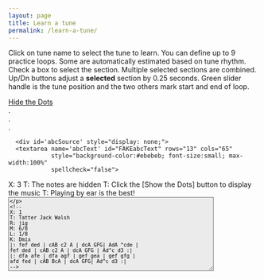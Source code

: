```yaml
---
layout: page
title: Learn a tune
permalink: /learn-a-tune/
---
```

<div>
<p>
Click on tune name to select the tune to learn. You can define up to 9 practice loops. Some are automatically estimated based on tune rhythm. Check a box to select the section. Multiple selected sections are combined. Up/Dn buttons adjust a <b>selected</b> section by 0.25 seconds. Green slider handle is the tune position and the two others mark start and end of loop.
</p>
<div id="debug"></div>
<!-- ***************************************************
Player controls
-->
<div class="row">
  <div class="small-6 medium-8 large-9 columns">
    <div class="player">
      <div id="audioPlayer"></div>
      <div id="showPlayer"></div>
    </div>
  </div>
  <div class="small-6 medium-4 large-3 columns">
    <div  style="float: left;">
      <a href="javascript:void(0);" id="HideShowDots" class="HideShowDotsButton" onclick="HideShowDots()">Hide the Dots</a>
    </div>
  </div>
</div>
<!-- ***************************************************
  loop presets
-->
<div class="row" style="font-size:14px;" min-width="300px">
  <div class="small-4 columns" id="segments0">.</div>
  <div class="small-4 columns" id="segments1">.</div>
  <div class="small-4 columns" id="segments2">.</div>
</div>
<!-- ***************************************************
  rendered ABC and tune selector scrolling table
-->
<div class="row">
  <div class="small-8 columns">  
      <div class="output">
        <div id="paper0" class="paper"></div>
      </div>
  </div>

      <div id='abcSource' style="display: none;">
      <textarea name='abcText' id="FAKEabcText" rows="13" cols="65"
                style="background-color:#ebebeb; font-size:small; max-width:100%"
                spellcheck="false">
X: 3
T: The notes are hidden
T: Click the [Show the Dots] button to display the music
T: Playing by ear is the best!
        </textarea>
        <textarea name='abcText' id="abcText" rows="13" cols="65"
                  style="background-color:#ebebeb; font-size:small; max-width:100%"
                  spellcheck="false">
<!--
X: 1
T: Tatter Jack Walsh
R: jig
M: 6/8
L: 1/8
K: Dmix
|: fef ded | cAB c2 A | dcA GFG| AdA ^cde |
fef ded | cAB c2 A | dcA GFG | Ad^c d3 :|
|: dfa afe | dfa agf | gef gea | gef gfg |
afd fed | cAB BcA | dcA GFG| Ad^c d3 :|
-->
        </textarea>

      </div>

  <div class="small-4 columns" style="padding-top: 20px;">

<div class="tableSlider">
  <p><b>Select Tune by clicking name</b></p>
  <input type="range" min="0" max="100" value="0" id="tableSlider" style="width: 94%;" oninput="scrollTable(value)">
</div>
        <table id="tunes" class="tuneSelect"  style="display: block; height: 500px; overflow-y: scroll; font-size:14px; border: 2px solid LightGrey; border-radius: 10px;" onscroll="scroll_indicator()">
        <thead>
            <tr>
              <th style="width70%;">Tune Name</th>
              <th style="width:6%;">Key</th>
              <th style="width:14%;">Rhythm</th>
            </tr>
        </thead>
        <tbody>
            {% assign tunes = site.tunes %}
            {% assign sortedtunes = tunes | sort: 'titleID' %}
            {% assign tuneid = 200 %}
            {% for tune in sortedtunes %}
              {% if tune.mp3_file  contains "mp3" %}
                {% assign tuneid = tuneid | plus: 1 %}
                {% include LAT-tablerow-no-player.html tuneId=tuneid %}
              {% endif %}
            {% endfor %}
        </tbody>
      </table>
    </div>
</div>

<!-- <div class="player"> -->
<!-- <div id="audioPlayer"></div> -->
<!-- <div id="showPlayer"></div> -->
<div id="ABC"></div>

<div id="showLoops"></div>


<script>

function changeTune(tuneNumber){

    var abc_text = document.getElementById("abc"+tuneNumber).innerHTML;
    var revised_abc=abc_text.replace("<!--", "");
    abc_text = revised_abc.replace("-->", "");
    document.getElementById("abcText").innerHTML = abc_text;

    var mp3url = document.getElementById("mp3_name"+tuneNumber).innerHTML;
    audioPlayer.innerHTML = createAudioPlayer();
    showPlayer.innerHTML = '<h4>Playing ' + mp3url + '</h4>';
    showPlayer.innerHTML += createMP3player('playABC', mp3url, 'mp3player_tunepage');

    createSlider('playPositionplayABC','RSplayABC');

    New_LoadAudio('trplayABC', audioplayerplayABC, pButtonplayABC,  playPositionplayABC, mp3url, APosplayABC, DurplayABC,  RSSplayABC);

    abc_editor = new window.ABCJS.Editor('abcText', { paper_id: "paper0", warnings_id:"warnings", render_options: {responsive: 'resize'}, indicate_changed: "true" });
    var total_note_count = count_bars_abc(document.getElementById("abcText").innerHTML);

    OneAudioPlayer.ondurationchange = function() {delay_update_segments(tuneNumber,total_note_count)};

}
function delay_update_segments(tuneNumber,total_note_count) {
  update_segments(tuneNumber,total_note_count);
  segmentArray = createSegmentTable();
  segments0.innerHTML = segmentArray[0];
  segments1.innerHTML = segmentArray[1];
  segments2.innerHTML = segmentArray[2];
  CurrentAudioSlider.noUiSlider.updateOptions({range: {'min': 0, 'max': Number(OneAudioPlayer.duration)}});
  CurrentAudioSlider.noUiSlider.setHandle(2,Number(OneAudioPlayer.duration));

}

function update_segments(tuneNumber,total_note_count){

  var seg_full = Number(OneAudioPlayer.duration);
  var  tune_rhythm = document.getElementById("tune_type"+tuneNumber).innerHTML;

  var repeats = document.getElementById("mp3_repeats"+tuneNumber).innerHTML;
  if (repeats < 1) { repeats = 2;} //not defined - default value = 2 possibly use total length?

  parts = document.getElementById("mp3_parts"+tuneNumber).innerHTML;
  //alert(parts);
  if (parts < 1) { // parts is not in md file

    switch(tune_rhythm) { //attempt to calculate number of parts
    case "reel":
    case "hornpipe":
    case "barndance":
      base_length = 128;
      break;
    case "mazurka":
    case "waltz":
    case "jig":
      base_length = 96;
      break;
    case "slip jig":
      base_length = 72;
      break;
    case "polka":
        base_length = 128;
        break;
    default:
      base_length = 128;
    }
    var divisions = total_note_count/base_length; // see if tune fits a pattern
    var int_divisions = Math.floor(divisions + 0.1);

    if((divisions-int_divisions)< 0.2){ // parts can be calculated
      parts=int_divisions;
    } else {
      parts=2; // parts can't be calculated - assigned to default value=2
    }
  }  
  var start1=0.0;
  var start2=0.0;
  var end1=0.0;
  var end2=0.0;
  var each_part = seg_full/repeats/parts;
  var current_segment = 0;
  var part_names = ["A", "B", "C", "D", "E", "F", "G", "H", "I"];
  if((parts*2)<10) {
    for(i=0;i<parts;i++){ // divide parts in half and fill in table;
      start1=each_part*i;
      end1=start1+each_part/2; // half of part
      start2=end1;
      end2=end1+each_part/2; // half of part     
      segments[i*2].start=start1.toFixed(2);
      segments[i*2].end=end1.toFixed(2); // half of part
      segments[i*2].name="Part-"+(part_names[i])+"1";
      segments[i*2+1].start=start2.toFixed(2);
      segments[i*2+1].end=end2.toFixed(2); // half of part
      segments[i*2+1].name="Part-"+(part_names[i])+"2";
      current_segment+=2;
    }
  } else if(parts <10){
    for(i=0;i<parts;i++){ // single division per part
      start1=each_part*i
      end1=start1+each_part;       
      segments[i].start=start1.toFixed(2);
      segments[i].end=end1.toFixed(2);
      segments[i].name="Part-"+(part_names[i]);
      current_segment+=1;
    }
  }

  for(i=current_segment;i<9;i++){// fill in rest of table
    segments[i].start=0.0;
    segments[i].end=seg_full.toFixed(2);
    segments[i].name="user-"+(i-current_segment+1);    
  }
/*
  Seg1=seg_full;

  segments = [
  {name: "A1 ",start: 0.0, end: Seg1/8},
  {name: "A2 ",start: Seg1/8, end: Seg1/4},
  {name: "A3 ",start: Seg1/4, end: Seg1/2},
  {name: "A4 ",start: Seg1/2, end: Seg1},
  {name: "B1 ",start: 16.5, end: 24.3},
  {name: "B2 ",start: 24.3, end: 32.3},
  {name: "B3 ",start: 0.0, end: Seg1/2},
  {name: "B4 ",start: Seg1/2, end: Seg1},
  {name: "User",start: 0.0, end: Seg1},
  ];
*/
}

function reloadPage() {
    window.location.reload(true);
}

let segments = [
{name: "Part-A1",start: 0.0, end: 7.5},
{name: "Part-A2",start: 7.5, end: 15.0},
{name: "Part-B1",start: 15.0, end: 22.6},
{name: "Part-B2",start: 22.6, end: 30.1},
{name: "user-1",start: 0, end: 60.29},
{name: "user-2",start: 0, end: 60.29},
{name: "user-3",start: 0, end: 60.29},
{name: "user-4",start: 0, end: 60.29},
{name: "user-5",start: 0, end: 60.29},
];
function MoveFromSlider(){
  CurrentAudioSlider.noUiSlider.setHandle(0,OneAudioPlayer.currentTime);
  BeginLoopTime = OneAudioPlayer.currentTime;
  //OneAudioPlayer.addEventListener("timeupdate", setAudioLoops);
  //alert(BeginLoopTime);
}
function MoveToSlider(){
  CurrentAudioSlider.noUiSlider.setHandle(2,OneAudioPlayer.currentTime);
  EndLoopTime = OneAudioPlayer.currentTime;
  OneAudioPlayer.addEventListener("timeupdate", setAudioLoops);
}
function createSegmentTable(){

  var segmentList0='<table><tr><th>&nbspLoop</th><th col width="3">&nbspShow</th><th><a href="javascript:void(0);" onclick="MoveFromSlider()"><span title="Click to mark loop beginning">From</a></th><th><a href="javascript:void(0);" onclick="MoveToSlider()"><span title="Click to mark loop end">To</a></th></tr><tbody>';
  var segmentList1='<table><tr><th>&nbspLoop</th><th col width="3">&nbspShow</th><th><a href="javascript:void(0);" onclick="MoveFromSlider()"><span title="Click to mark loop beginning">From</a></th><th><a href="javascript:void(0);" onclick="MoveToSlider()"><span title="Click to mark loop end">To</a></th></tr><tbody>';
  var segmentList2='<table><tr><th>&nbspLoop</th><th col width="3">&nbspShow</th><th><a href="javascript:void(0);" onclick="MoveFromSlider()"><span title="Click to mark loop beginning">From</a></th><th><a href="javascript:void(0);" onclick="MoveToSlider()"><span title="Click to mark loop end">To</a></th></tr><tbody>';

  for(i=0;i<segments.length;i++){
    j=Math.floor(i/3);
    switch (j) {
      case 0:
          segmentList0 += '<tr><td>'+segments[i].name+'</td>';
          segmentList0 += '<td>'+'<input class="loopClass" type="checkbox" onclick="applySegments()" id='+ "check"+i + '>'+'</td>';
          segmentList0 += '<td>'+  '<a href="javascript:void(0);" class = "upDownButton" id= "button' +i + 'up" onclick="Adjust_up('+i+', 0)"><span title=" + 1/4 second">Up</a><input class="loopClass" type="text" onchange="applySegments()" id="check' + i + 'from" size="4" style= "height: 18px;" value='+segments[i].start+'><a href="javascript:void(0);" class = "upDownButton" type="button" id= "button' +i + 'Dn" onclick="Adjust_down('+i+', 0)"><span title=" - 1/4 second">Dn</a></td>';
          segmentList0 += '<td>'+  '<a href="javascript:void(0);" class = "upDownButton" type="button" id= "button' +i + 'up" onclick="Adjust_up('+i+', 2)"><span title=" + 1/4 second">Up</a><input class="loopClass" type="text" onchange="applySegments()" id="check' + i + 'to" size="4" style= "height: 18px;" value='+segments[i].end+'><a href="javascript:void(0);" class = "upDownButton" type="button" id= "button' +i + 'Dn" onclick="Adjust_down('+i+', 2)"><span title=" - 1/4 second">Dn</a></td></tr>';
        break;
      case 1:
          segmentList1 += '<tr><td>'+segments[i].name+'</td>';
          segmentList1 += '<td>'+'<input class="loopClass" type="checkbox" onclick="applySegments()" id='+ "check"+i + '>'+'</td>';
          segmentList1 += '<td>'+  '<a href="javascript:void(0);" class = "upDownButton" type="button" id= "button' +i + 'up" onclick="Adjust_up('+i+', 0)"><span title=" + 1/4 second">Up</a><input class="loopClass" type="text" onchange="applySegments()" id="check' + i + 'from" size="4" style= "height: 18px;" value='+segments[i].start+'><a href="javascript:void(0);" class = "upDownButton" type="button" id= "button' +i + 'Dn" onclick="Adjust_down('+i+', 0)"><span title=" - 1/4 second">Dn</a></td>';
          segmentList1 += '<td>'+  '<a href="javascript:void(0);" class = "upDownButton" type="button" id= "button' +i + 'up" onclick="Adjust_up('+i+', 2)"><span title=" + 1/4 second">Up</a><input class="loopClass" type="text" onchange="applySegments()" id="check' + i + 'to" size="4" style= "height: 18px;" value='+segments[i].end+'><a href="javascript:void(0);" class = "upDownButton" type="button" id= "button' +i + 'Dn" onclick="Adjust_down('+i+', 2)"><span title=" - 1/4 second">Dn</a></td></tr>';
        break;
      case 2:
          segmentList2 += '<tr><td>'+segments[i].name+'</td>';
          segmentList2 += '<td>'+'<input class="loopClass" type="checkbox" onclick="applySegments()" id='+ "check"+i + '>'+'</td>';
          segmentList2 += '<td>'+  '<a href="javascript:void(0);" class = "upDownButton" type="button" id= "button' +i + 'up" onclick="Adjust_up('+i+', 0)"><span title=" + 1/4 second">Up</a><input class="loopClass" type="text" onchange="applySegments()" id="check' + i + 'from" size="4" style= "height: 18px;" value='+segments[i].start+'><a href="javascript:void(0);" class = "upDownButton" type="button" id= "button' +i + 'Dn" onclick="Adjust_down('+i+', 0)"><span title=" - 1/4 second">Dn</a></td>';
          segmentList2 += '<td>'+  '<a href="javascript:void(0);" class = "upDownButton" type="button" id= "button' +i + 'up" onclick="Adjust_up('+i+', 2)"><span title=" + 1/4 second">Up</a><input class="loopClass" type="text" onchange="applySegments()" id="check' + i + 'to" size="4" style= "height: 18px;" value='+segments[i].end+'><a href="javascript:void(0);" class = "upDownButton" type="button" id= "button' +i + 'Dn" onclick="Adjust_down('+i+', 2)"><span title=" - 1/4 second">Dn</a></td></tr>';
        break;
    }

  }
    segmentList0 += '</tbody></table>';
    segmentList1 +='</tbody></table>';
    segmentList2 +='</tbody></table>';
return [segmentList0, segmentList1, segmentList2];
}

function adjust_segment_controls(values, handle){

  var checked_slider = -1;
  var multiple_sliders = 0;
  for(i=0;i<9;i++){
    document.getElementById("check" + i).checked;
    if(document.getElementById("check" + i).checked){
      checked_slider = i;
      multiple_sliders++;
    }
  }
  //alert(checked_slider+", "+multiple_sliders);
  if((multiple_sliders>1)||(multiple_sliders==0)) {return;} //quit if more than one slider is checked

  document.getElementById("check" + checked_slider + "from").value = values[0];
  document.getElementById("check" + checked_slider + "to").value = values[2];
}

function applySegments(){
  var text='';
    var fullBeginLoopTime = parseFloat(OneAudioPlayer.duration);
    var fullEndLoopTime = 0.0;
    var numCheckedBoxes = 0.0;
    var tempBeginLoopTime=0.0;
    var tempEndLoopTime = 0.0;
    for(i=0;i<segments.length;i++){

      checkBox = document.getElementById("check"+i);
      fromId= document.getElementById("check"+i+"from");
      toId= document.getElementById("check"+i+"to");

      if (checkBox.checked == true){
          numCheckedBoxes++;
          tempBeginLoopTime = parseFloat(fromId.value);
          tempEndLoopTime = parseFloat(toId.value);
//alert("Is "+fullBeginLoopTime+" greater than "+tempBeginLoopTime);
          if(fullBeginLoopTime > tempBeginLoopTime) {
            //alert("A, "+BeginLoopTime+", "+fullBeginLoopTime);
            fullBeginLoopTime = tempBeginLoopTime;
          }
//alert("Is "+fullEndLoopTime+" less than "+tempEndLoopTime);          
          if(fullEndLoopTime < tempEndLoopTime) {
            //alert("B, "+tempEndLoopTime+", "+fullEndLoopTime);
            fullEndLoopTime = tempEndLoopTime;
          }
          //alert(i+", "+BeginLoopTime+", "+EndLoopTime+", "+fullBeginLoopTime+", "+fullEndLoopTime);
        }
    }
//alert(fullBeginLoopTime+", "+fullEndLoopTime);
    if(numCheckedBoxes > 0){ // do nothing unless at least one box is checked
      /*if (OneAudioPlayer.paused==false){ // audio is currently playing.
          OneAudioPlayer.pause(); // first pause the audio
          turnAudioBackOn = true;
      }*/
      OneAudioPlayer.currentTime = fullBeginLoopTime;
      OneAudioPlayer.addEventListener("timeupdate", setAudioLoops);
      // first reset to ends, then reposition
      CurrentAudioSlider.noUiSlider.setHandle(0,0);
      CurrentAudioSlider.noUiSlider.setHandle(2,OneAudioPlayer.duration);
      CurrentAudioSlider.noUiSlider.setHandle(1,0);
      // then set to positions in row
      CurrentAudioSlider.noUiSlider.setHandle(1,fullBeginLoopTime);
      CurrentAudioSlider.noUiSlider.setHandle(0,fullBeginLoopTime);
      CurrentAudioSlider.noUiSlider.setHandle(2,fullEndLoopTime);
      BeginLoopTime = fullBeginLoopTime;
      EndLoopTime = fullEndLoopTime;
      OneAudioPlayer.addEventListener("timeupdate", setAudioLoops);
      if (turnAudioBackOn){ // audio was  playing when they fiddled with the checkboxes
          var promise = OneAudioPlayer.play(); // then turn it back on
          if (promise) {
            promise.catch(function(error) { console.error(error); });
          }
          turnAudioBackOn = false; // and reset the flag
      }
       //alert("checked "+ i + "loops:  "+ fromId.value+" to "+ toId.value);
   }
//alert("checked "+ this.id + "loop:  "+ this.value);
}

function Adjust_up(row, inputBox) {
  var elName = "check"+row;
  if(document.getElementById(elName).checked == false) return;
  if(inputBox == 0){
    elName += "from";
  } else if (inputBox == 2) {
    elName += "to";
  }
  target = checkBox = document.getElementById(elName);
    NumValue=Number(target.value)
  if(NumValue <= (OneAudioPlayer.duration - 0.25)) {
    //alert("up "+target.value);
    target.value = Number(NumValue + 0.25).toFixed(2);
    if((inputBox == 0 ) & (OneAudioPlayer.currentTime < target.value)) {
      OneAudioPlayer.currentTime = target.value;
    }
    CurrentAudioSlider.noUiSlider.setHandle(inputBox,target.value);
    //alert(target.value);
    if(inputBox == 0){
      BeginLoopTime = target.value;
    } else if ( inputBox == 2){
      EndLoopTime = target.value;
    }
  }
}

function Adjust_down(row, inputBox){
  var elName = "check"+row;
  if(document.getElementById(elName).checked == false) return;
  if(inputBox == 0){
    elName += "from";
  } else if (inputBox == 2) {
    elName += "to";
  }
  target = checkBox = document.getElementById(elName);
  NumValue=Number(target.value)
  if(NumValue >= 0.25) {
    //alert("dn "+target.value);
    target.value = Number(NumValue - 0.25).toFixed(2);
    if((inputBox == 2) & (OneAudioPlayer.currentTime > target.value)) {
      OneAudioPlayer.currentTime = target.value;
    }
    CurrentAudioSlider.noUiSlider.setHandle(inputBox,target.value);
    //alert(target.value);
    if(inputBox == 0){
      BeginLoopTime = target.value;
    } else if ( inputBox == 2){
      EndLoopTime = target.value;
    }
  }


}
function New_LoadAudio(trID, audioplayer, pButton, positionSlider, audioSource, audioposition, duration, audioSpeed) {
//alert(trID+", "+ audioplayer+", "+ pButton+", "+ positionSlider+", "+ audioSource+", "+ audioposition+", "+ duration+", "+ audioSpeed);
    if (pButton.className == "playButton") {
        if (PreviousAudioID != audioplayer) { //only load if necessary
            OneAudioPlayer.src = audioSource;
            if (PreviousAudioID != null) { //reset previous audio player
                //audioSlider.noUiSlider.values[1] = 0;
                if (PreviouspButton != null) PreviouspButton.className = "playButton";
                OneAudioPlayer.removeEventListener("timeupdate", New_positionUpdate);
                OneAudioPlayer.removeEventListener("timeupdate", setAudioLoops);
                AudioPosition.innerHTML = "0.0";
                if (PreviousButton1ID != null) {
                    PreviousButton1ID.value = " Loop Start ";
                    PreviousButton2ID.value = " Loop End ";
                }
                if (document.getElementById(PreviousTrID)) {
                    document.getElementById(PreviousTrID).style.backgroundColor = '';
                }
                //alert(audioplayer.id+"::"+PreviousAudioID.id+"\n"+timeline.id+"::"+Previoustimeline.id+"\n"+Eventhandler);
            }
            //OneAudioPlayer.src = audioSource;
            PreviousAudioID = audioplayer;
            Previoustimeline = positionSlider;
            //Previousplayhead=playhead;
            PreviouspButton = pButton;
            AudioPosition = audioposition;
            DurationP = duration;
            PreviousTrID = trID;
            AudioSpeed = audioSpeed;
            // modify slider
            positionSlider.noUiSlider.updateOptions({
                tooltips: [wNumb({decimals: 1}), wNumb({decimals: 1}), wNumb({decimals: 1})],
                //range: {'min': 0, 'max': Number(OneAudioPlayer.duration)},
                //pips: {mode: 'count', values: 6, density: 6},
            });
            if (document.getElementById(trID)) {
                document.getElementById(trID).style.backgroundColor = 'khaki';
            }
        }
        CurrentAudioSlider = positionSlider;
        //OneAudioPlayer.playbackRate = audioSpeed.value / 100;
        OneAudioPlayer.addEventListener("timeupdate", New_positionUpdate);
        delay_load_upadate();
    }
}

function count_bars_abc(str) {
    /*
     * Our simple ABC player doesn't handle repeats well.
     * This function unrolls the ABC so that things play better.
     */
    var lines = str.split('\n'),
        j, header, newABCHeader = "",
        newABCNotes = "",
        tempStr = "",
        index = 0,
        res = "";
    var tokens = "";
    for (j = 0; j < lines.length; ++j) {
        header = ABCheader.exec(lines[j]);
        if (header) {
            // put the header lines back in place
            newABCHeader += lines[j] + "\n"; // consider special case of a keychange header K: in the middle
        } else if (/^\s*(?:%.*)?$/.test(lines[j])) {
            // Skip blank and comment lines.
            continue;
        } else {
            // Parse the notes.
            newABCNotes += lines[j];
        }
    }

    /*
     * Regular expression used to parse ABC - https://regex101.com/ was very helpful in decoding
     *

    ABCString = (?:\[[A-Za-z]:[^\]]*\])|\s+|%[^\n]*|![^\s!:|\[\]]*!|\+[^+|!]*\+|[_<>@^]?"[^"]*"|\[|\]|>+|<+|(?:(?:\^+|_+|=|)[A-Ga-g](?:,+|'+|))|\(\d+(?::\d+){0,2}|\d*\/\d+|\d+\/?|\/+|[xzXZ]|\[?\|:\]?|:?\|:?|::|.

    (?:\[[A-Za-z]:[^\]]*\]) matches nothing
    \s+|%[^\n]* matches spaces
    ![^\s!:|\[\]]*! no matches
    \+[^+|!]*\+ no matches
    [_<>@^]?"[^"]*" matches chords
    \[|\] matches [ or ]
    [_<>@^]?{[^"]*} matches grace note phrases {...}
    :?\|:? matches :| or |:
    (?:(?:\^+|_+|=|)[A-Ga-g](?:,+|'+|)) matches letters A-Ga-g in or out of chords and other words
    \(\d+(?::\d+){0,2} matches triplet, or quad symbol (3
    \d*\/\d+ matches fractions i.e. 4/4 1/8 etc
    \d+\/? matches all single digits
    \[\d+|\|\d+ matches first and second endings
    \|\||\|\] matches double bars either || or |]
    (\|\|)|(\|\])|:\||\|:|\[\d+|\|\d+ matches first and second endings, double bars, and right and left repeats

    */

    var fEnding = /\|1/g,
        sEnding = /\|2/g,
        lRepeat = /\|:/g,
        rRepeat = /:\|/g,
        dblBar = /\|\|/g,
        firstBar = /\|/g;
    var fEnding2 = /\[1/g,
        sEnding2 = /\[2/g,
        dblBar2 = /\|\]/g;
    var match, fBarPos = [],
        fEndPos = [],
        sEndPos = [],
        lRepPos = [],
        rRepPos = [],
        dblBarPos = [];
    var firstRepeat = 0,
        tokenString = [],
        tokenLocations = [],
        tokenCount = 0,
        sortedTokens = [],
        sortedTokenLocations = [];
    var pos = 0,
        endPos = 0,
        i = 0,
        k = 0,
        l = 0,
        m = 0,
        ntokenString = [];
    var bigABCNotes = "";


    while ((match = firstBar.exec(newABCNotes)) != null) {
        fBarPos.push(match.index);
    }
    tokenString[tokenCount] = "fb";
    if (fBarPos[0] > 6) {
        fBarPos[0] = 0;
    }
    tokenLocations[tokenCount++] = fBarPos[0]; // first bar
    while (((match = fEnding.exec(newABCNotes)) || (match = fEnding2.exec(newABCNotes))) != null) {
        fEndPos.push(match.index);
        tokenString[tokenCount] = "fe";
        tokenLocations[tokenCount++] = match.index; // first endings
    }
    while (((match = sEnding.exec(newABCNotes)) || (match = sEnding2.exec(newABCNotes))) != null) {
        sEndPos.push(match.index);
        tokenString[tokenCount] = "se";
        tokenLocations[tokenCount++] = match.index; // second endings
    }
    while ((match = rRepeat.exec(newABCNotes)) != null) {
        rRepPos.push(match.index);
        tokenString[tokenCount] = "rr";
        tokenLocations[tokenCount++] = match.index; // right repeats
    }
    while ((match = lRepeat.exec(newABCNotes)) != null) {
        lRepPos.push(match.index);
        tokenString[tokenCount] = "lr";
        tokenLocations[tokenCount++] = match.index; // left repeats
    }
    while (((match = dblBar.exec(newABCNotes)) || (match = dblBar2.exec(newABCNotes))) != null) {
        dblBarPos.push(match.index);
        tokenString[tokenCount] = "db";
        tokenLocations[tokenCount++] = match.index; // double bars
    }
    tokenString[tokenCount] = "lb";
    tokenLocations[tokenCount++] = fBarPos[fBarPos.length - 1]; // last bar


    var indices = tokenLocations.map(function(elem, index) {
        return index;
    });
    indices.sort(function(a, b) {
        return tokenLocations[a] - tokenLocations[b];
    });

    for (j = 0; j < tokenLocations.length; j++) {
        sortedTokens[j] = tokenString[indices[j]];
        sortedTokenLocations[j] = tokenLocations[indices[j]];
    }
    pos = 0;
    for (i = 0; i < sortedTokens.length; i++) {
        if (bigABCNotes.length > 1000) {
            break; //safety check
        }
        if ((sortedTokens[i] == "rr") || (sortedTokens[i] == "se")) { //find next repeat or second ending
            bigABCNotes += newABCNotes.substr(pos, sortedTokenLocations[i] - pos); //notes from last location to rr or se
            for (k = i - 1; k >= 0; k--) { //march backward from there
                // check for likely loop point
                if ((sortedTokens[k] == "se") || (sortedTokens[k] == "rr") || (sortedTokens[k] == "fb") || (sortedTokens[k] == "lr")) {
                    pos = sortedTokenLocations[k]; // mark loop beginning point
                    for (j = k + 1; j < sortedTokens.length; j++) { //walk forward from there
                        if ((sortedTokens[j] == "fe") || (sortedTokens[j] == "rr")) { // walk to likely stopping point (first ending or repeat)
                            bigABCNotes += newABCNotes.substr(pos, sortedTokenLocations[j] - pos);
                            pos = sortedTokenLocations[j]; // mark last position encountered
                            i = j + 1; //consume tokens from big loop
                            if (sortedTokens[j] == "fe") { //if we got to a first ending we have to skip it...
                                for (l = j; l < sortedTokens.length; l++) { //walk forward from here until the second ending
                                    if (sortedTokens[l] == "se") {
                                        for (m = l; m < sortedTokens.length; m++) { //look for end of second ending
                                            if (sortedTokens[m] == "db") { //a double bar marks the end of a second ending
                                                bigABCNotes += newABCNotes.substr(sortedTokenLocations[l],
                                                    sortedTokenLocations[m] - sortedTokenLocations[l]); //record second ending
                                                pos = sortedTokenLocations[m]; //mark most forward progress
                                                i = m + 1; //consume the tokens from the main loop
                                                break; //quit looking
                                            }
                                        } //for m
                                        i = l + 1; //consume tokens TED: CHECK THIS
                                        break; //quit looking
                                    }
                                } //for l
                            }
                            break;
                        }
                    } //for j
                    break;
                } //if
            } //for k
        } //if
    } //for i

    bigABCNotes += newABCNotes.substr(pos, sortedTokenLocations[sortedTokens.length - 1] - pos);
    bigABCNotes += "\""; //hack to make sure the newBigABCNotes gets fills when there are not quotes

    var newBigABCNotes = "";
    for (j = 0; j < bigABCNotes.length; j++) {
        if (bigABCNotes[j] == "\"") {
            newBigABCNotes = [bigABCNotes.slice(0, j), "\\\"", bigABCNotes.slice(j)].join('');
        }
        newBigABCNotes = newBigABCNotes.substring(0, newBigABCNotes.length - 3); //undo hack
    }
    tempABCNotes = newBigABCNotes.toLowerCase();
    tempABCNotes = tempABCNotes.replace(/(?=[(])/g, 'z');

    var count = (tempABCNotes.match(/a/g) || []).length;
        count += (tempABCNotes.match(/b/g) || []).length;
        count += (tempABCNotes.match(/c/g) || []).length;
        count += (tempABCNotes.match(/d/g) || []).length;
        count += (tempABCNotes.match(/e/g) || []).length;
        count += (tempABCNotes.match(/f/g) || []).length;
        count += (tempABCNotes.match(/g/g) || []).length;
        count += (tempABCNotes.match(/2/g) || []).length; // note already counted so +1
        count += (tempABCNotes.match(/3/g) || []).length*2; // note + 2
        count += (tempABCNotes.match(/4/g) || []).length*3; // note + 3
        count -= (tempABCNotes.match(/z/g) || []).length*3; //remove triplets (confusing, but correct)
/*  count is the total number of beats,
    A 16 bar A part reel = 128 beats,
    A 16 bar A part jig = 96 beats,
    for a normal AA BB reel, count should be ~256.
    For a normal AA BB jig, ~192.
    if count ~ 384 it is probably an AA BB CC reel
    if count ~ 288 it is probably an AA BB CC jig
    For normally structured tunes (e.g. AA BB) using various values of count,
    and tune type (jig/reel) we can guess at the structure.
    We know the tune duration, but not the number of repeats of the tune
    on the recording.  If we knew that we could approximate the timing loops.
    We could guess most tunes have 2 full repeats...
    We should add one or two values to the tune.md files:
        number of times tune is repeated (needed)
        and number of parts e.g. 2 if A and B parts, 3 if A B C, etc,
        perhaps it could be in the form of AABB, AABBCC, ABCDE, etc.
    If a 2 part (A&B) reel is repeated 3 times
    duration (found when mp3 file is read) / 3 = time for 1 full loop;
    From 0 to (duration / 3) / 2 = A part.
    From (duration / 3) / 2 to (duration / 3) = B part, etc.
*/
    return (count);
}

  $(document).ready(function() {
    var mp3url = "../mp3/tatter-jack-walsh.mp3";
    audioPlayer.innerHTML = createAudioPlayer();
    showPlayer.innerHTML = '<h4>Playing ' + mp3url + '</h4>';
    showPlayer.innerHTML += createMP3player('playABC', mp3url, 'mp3player_tunepage');
    createSlider('playPositionplayABC','RSplayABC');
    var segmentArray = createSegmentTable();
    segments0.innerHTML = segmentArray[0];
    segments1.innerHTML = segmentArray[1];
    segments2.innerHTML = segmentArray[2];
    New_LoadAudio('trplayABC', audioplayerplayABC, pButtonplayABC,  playPositionplayABC, mp3url, APosplayABC, DurplayABC,  RSSplayABC);
    abc_editor = new window.ABCJS.Editor('abcText', { paper_id: "paper0", warnings_id:"warnings", render_options: {responsive: 'resize'}, indicate_changed: "true" });
  });

  function scroll_indicator() {
    var elmnt = document.getElementById("tunes");
    var tuneScroll = elmnt.scrollTop;
    var height = elmnt.scrollHeight - elmnt.clientHeight;
    var scrolled = (tuneScroll / height) * 100;
    document.getElementById("tableSlider").value = scrolled;
  }  
  function scrollTable(value) {
    var elmnt = document.getElementById("tunes");
    //var tuneScroll = elmnt.scrollTop;
    var height = elmnt.scrollHeight - elmnt.clientHeight
    elmnt.scrollTop=(height*value/100);
  }

  function HideShowDots(){
        if(document.getElementById("HideShowDots").innerHTML=="Hide the Dots"){
          abc_editor = new window.ABCJS.Editor('FAKEabcText', { paper_id: "paper0", warnings_id:"warnings", render_options: {responsive: 'resize'}, indicate_changed: "true" });
          document.getElementById("HideShowDots").innerHTML="Show the Dots";
        } else{
          abc_editor = new window.ABCJS.Editor('abcText', { paper_id: "paper0", warnings_id:"warnings", render_options: {responsive: 'resize'}, indicate_changed: "true" });
          document.getElementById("HideShowDots").innerHTML="Hide the Dots";
        }
  }
</script>
<style>
.upDownButton {
  background-color: #1c2e20;
  border: 1px solid white;
  color: white;
  padding: 1px;
  align: center;
  text-align: center;
  font-size: 13px;
  cursor: pointer;
}
.loopClass {
  font-size: 14px;
  border-radius: 2px;
  width: 45px;
}
.tableSlider {
  width: 94%;
  padding: 0 3%;
}
.tuneSelect {
  width: 90%;
}
a {
  color: #f0f0f0;
}
.HideShowDotsButton {
  -moz-box-shadow:inset 0px 1px 0px 0px #caefab;
	-webkit-box-shadow:inset 0px 1px 0px 0px #caefab;
	box-shadow:inset 0px 1px 0px 0px #caefab;
	background:-webkit-gradient(linear, left top, left bottom, color-stop(0.05, #61cc04), color-stop(1, #55ab0f));
	background:-moz-linear-gradient(top, #61cc04 5%, #55ab0f 100%);
	background:-webkit-linear-gradient(top, #61cc04 5%, #55ab0f 100%);
	background:-o-linear-gradient(top, #61cc04 5%, #55ab0f 100%);
	background:-ms-linear-gradient(top, #61cc04 5%, #55ab0f 100%);
	background:linear-gradient(to bottom, #61cc04 5%, #55ab0f 100%);
	filter:progid:DXImageTransform.Microsoft.gradient(startColorstr='#61cc04', endColorstr='#55ab0f',GradientType=0);
	background-color:#61cc04;
	-moz-border-radius:6px;
	-webkit-border-radius:6px;
	border-radius:6px;
	border:1px solid #268a16;
	display:inline-block;
	cursor:pointer;
	color:#306108;
	font-family:Arial;
	font-size:16px;
	font-weight:bold;
	padding:7px 33px;
	text-decoration:none;
	text-shadow:0px 1px 0px #aade7c;
}
.HideShowDotsButton:hover {
  background:-webkit-gradient(linear, left top, left bottom, color-stop(0.05, #55ab0f), color-stop(1, #61cc04));
	background:-moz-linear-gradient(top, #55ab0f 5%, #61cc04 100%);
	background:-webkit-linear-gradient(top, #55ab0f 5%, #61cc04 100%);
	background:-o-linear-gradient(top, #55ab0f 5%, #61cc04 100%);
	background:-ms-linear-gradient(top, #55ab0f 5%, #61cc04 100%);
	background:linear-gradient(to bottom, #55ab0f 5%, #61cc04 100%);
	filter:progid:DXImageTransform.Microsoft.gradient(startColorstr='#55ab0f', endColorstr='#61cc04',GradientType=0);
	background-color:#55ab0f;
}
.HideShowDotsButton:active {
	position:relative;
	top:1px;
}
</style>
